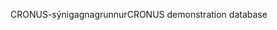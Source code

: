 <span data-ttu-id="46796-101">CRONUS-sýnigagnagrunnur</span><span class="sxs-lookup"><span data-stu-id="46796-101">CRONUS demonstration database</span></span>